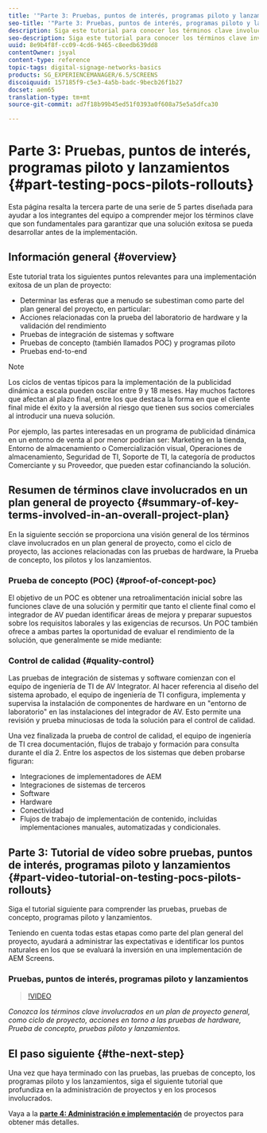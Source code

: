 ```yaml
---
title: '"Parte 3: Pruebas, puntos de interés, programas piloto y lanzamientos"'
seo-title: '"Parte 3: Pruebas, puntos de interés, programas piloto y lanzamientos"'
description: Siga este tutorial para conocer los términos clave involucrados en un plan de proyecto general, como ciclo de proyecto, acciones en torno a pruebas de hardware, Prueba de concepto, pruebas piloto y lanzamientos.
seo-description: Siga este tutorial para conocer los términos clave involucrados en un plan de proyecto general, como ciclo de proyecto, acciones en torno a pruebas de hardware, Prueba de concepto, pruebas piloto y lanzamientos.
uuid: 8e9b4f8f-cc09-4cd6-9465-c8eedb639dd8
contentOwner: jsyal
content-type: reference
topic-tags: digital-signage-networks-basics
products: SG_EXPERIENCEMANAGER/6.5/SCREENS
discoiquuid: 157185f9-c5e3-4a5b-badc-9becb26f1b27
docset: aem65
translation-type: tm+mt
source-git-commit: ad7f18b99b45ed51f0393a0f608a75e5a5dfca30

---
```



# Parte 3: Pruebas, puntos de interés, programas piloto y lanzamientos {#part-testing-pocs-pilots-rollouts}

Esta página resalta la tercera parte de una serie de 5 partes diseñada para ayudar a los integrantes del equipo a comprender mejor los términos clave que son fundamentales para garantizar que una solución exitosa se pueda desarrollar antes de la implementación.

## Información general {#overview}

Este tutorial trata los siguientes puntos relevantes para una implementación exitosa de un plan de proyecto:

* Determinar las esferas que a menudo se subestiman como parte del plan general del proyecto, en particular:
* Acciones relacionadas con la prueba del laboratorio de hardware y la validación del rendimiento
* Pruebas de integración de sistemas y software
* Pruebas de concepto (también llamados POC) y programas piloto
* Pruebas end-to-end

>[!NOTE]
>
>Los ciclos de ventas típicos para la implementación de la publicidad dinámica a escala pueden oscilar entre 9 y 18 meses. Hay muchos factores que afectan al plazo final, entre los que destaca la forma en que el cliente final mide el éxito y la aversión al riesgo que tienen sus socios comerciales al introducir una nueva solución.

Por ejemplo, las partes interesadas en un programa de publicidad dinámica en un entorno de venta al por menor podrían ser: Marketing en la tienda, Entorno de almacenamiento o Comercialización visual, Operaciones de almacenamiento, Seguridad de TI, Soporte de TI, la categoría de productos Comerciante y su Proveedor, que pueden estar cofinanciando la solución.

## Resumen de términos clave involucrados en un plan general de proyecto {#summary-of-key-terms-involved-in-an-overall-project-plan}

En la siguiente sección se proporciona una visión general de los términos clave involucrados en un plan general de proyecto, como el ciclo de proyecto, las acciones relacionadas con las pruebas de hardware, la Prueba de concepto, los pilotos y los lanzamientos.

### Prueba de concepto (POC) {#proof-of-concept-poc}

El objetivo de un POC es obtener una retroalimentación inicial sobre las funciones clave de una solución y permitir que tanto el cliente final como el integrador de AV puedan identificar áreas de mejora y preparar supuestos sobre los requisitos laborales y las exigencias de recursos. Un POC también ofrece a ambas partes la oportunidad de evaluar el rendimiento de la solución, que generalmente se mide mediante:

### Control de calidad {#quality-control}

Las pruebas de integración de sistemas y software comienzan con el equipo de ingeniería de TI de AV Integrator. Al hacer referencia al diseño del sistema aprobado, el equipo de ingeniería de TI configura, implementa y supervisa la instalación de componentes de hardware en un "entorno de laboratorio" en las instalaciones del integrador de AV. Esto permite una revisión y prueba minuciosas de toda la solución para el control de calidad.

Una vez finalizada la prueba de control de calidad, el equipo de ingeniería de TI crea documentación, flujos de trabajo y formación para consulta durante el día 2. Entre los aspectos de los sistemas que deben probarse figuran:

* Integraciones de implementadores de AEM
* Integraciones de sistemas de terceros
* Software
* Hardware
* Conectividad
* Flujos de trabajo de implementación de contenido, incluidas implementaciones manuales, automatizadas y condicionales.

## Parte 3: Tutorial de vídeo sobre pruebas, puntos de interés, programas piloto y lanzamientos {#part-video-tutorial-on-testing-pocs-pilots-rollouts}

Siga el tutorial siguiente para comprender las pruebas, pruebas de concepto, programas piloto y lanzamientos.

Teniendo en cuenta todas estas etapas como parte del plan general del proyecto, ayudará a administrar las expectativas e identificar los puntos naturales en los que se evaluará la inversión en una implementación de AEM Screens.

###  Pruebas, puntos de interés, programas piloto y lanzamientos

>[!VIDEO](https://video.tv.adobe.com/v/28405?captions=spa)

*Conozca los términos clave involucrados en un plan de proyecto general, como ciclo de proyecto, acciones en torno a las pruebas de hardware, Prueba de concepto, pruebas piloto y lanzamientos.*

## El paso siguiente {#the-next-step}

Una vez que haya terminado con las pruebas, las pruebas de concepto, los programas piloto y los lanzamientos, siga el siguiente tutorial que profundiza en la administración de proyectos y en los procesos involucrados.

Vaya a la **[parte 4: Administración e implementación](project-management-and-deployment.md)** de proyectos para obtener más detalles.
